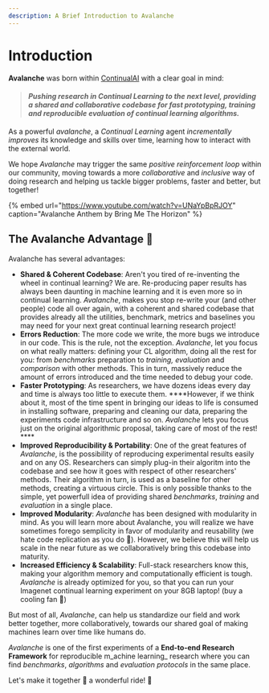 ```yaml
---
description: A Brief Introduction to Avalanche
---
```


# Introduction

**Avalanche** was born within [ContinualAI](https://www.continualai.org/) with a clear goal in mind:

> #### _Pushing research in Continual Learning to the next level, providing a shared and collaborative codebase for fast prototyping, training and reproducible evaluation of continual learning algorithms._

As a powerful _avalanche_, a _Continual Learning_ agent _incrementally_ _improves_ its knowledge and skills over time, learning how to interact with the external world. 

We hope _Avalanche_ may trigger the same _positive reinforcement loop_ within our community, moving towards a more _collaborative_ and _inclusive_ way of doing research and helping us tackle bigger problems, faster and better, but together!

{% embed url="https://www.youtube.com/watch?v=UNaYpBpRJOY" caption="Avalanche Anthem by Bring Me The Horizon" %}

## The Avalanche Advantage 💪

Avalanche has several advantages:

* **Shared & Coherent Codebase**: Aren't you tired of re-inventing the wheel in continual learning? We are. Re-producing paper results has always been daunting in machine learning and it is even more so in continual learning. _Avalanche_, makes you stop re-write your \(and other people\) code all over again, with a coherent and shared codebase that provides already all the utilities, benchmark, metrics and baselines you may need for your next great continual learning research project! 
* **Errors Reduction**: The more code we write, the more bugs we introduce in our code. This is the rule, not the exception. _Avalanche_, let you focus on what really matters: defining your CL algorithm, doing all the rest for you: from _benchmarks_ preparation to _training,_ _evaluation_ and _comparison_ with other methods. This in turn, massively reduce the amount of errors introduced and the time needed to debug your code. 
* **Faster Prototyping**: As researchers, we have dozens ideas every day and time is always too little to execute them.  ****However, if we think about it, most of the time spent in bringing our ideas to life is consumed in installing software, preparing and cleaning our data, preparing the experiments code infrastructure and so on. _Avalanche_ lets you focus just on the original algorithmic proposal, taking care of most of the rest! ****
* **Improved Reproducibility & Portability**: One of the great features of _Avalanche_, is the possibility of reproducing experimental results easily and on any OS. Researchers can simply plug-in their algoritm into the codebase and see how it goes with respect of other researchers' methods. Their algorithm in turn, is used as a baseline for other methods, creating a virtuous circle. This is only possible thanks to the simple, yet powerfull idea of providing shared _benchmarks_, _training_ and _evaluation_ in a single place. 
* **Improved Modularity**: _Avalanche_ has been designed with modularity in mind. As you will learn more about Avalanche, you will realize we have sometimes forego semplicity in favor of modularity and reusability \(we hate code replication as you do 🤪\). However, we believe this will help us scale in the near future as we collaboratively bring this codebase into maturity.  
* **Increased Efficiency & Scalability**: Full-stack researchers know this, making your algorithm memory and computationally efficient is tough. _Avalanche_ is already optimized for you, so that you can run your Imagenet continual learning experiment on your 8GB laptop! \(buy a cooling fan 💨\)

But most of all, _Avalanche_, can help us standardize our field and work better together, more collaboratively, towards our shared goal of making machines learn over time like humans do.  
  
_Avalanche_ is one of the first experiments of a **End-to-end Research Framework** for reproducible m_achine learning_ research where you can find _benchmarks_, _algorithms_ and _evaluation protocols_ in the same place.  
  
Let's make it together 👫 a wonderful ride! 🎈

